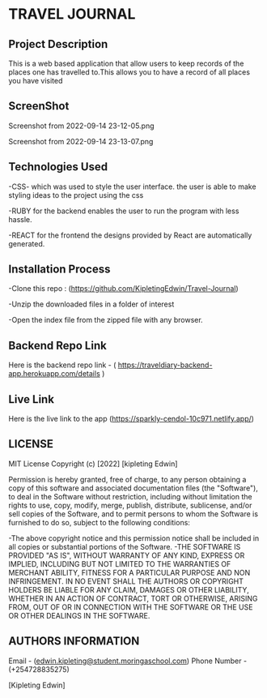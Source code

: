 #   TRAVEL JOURNAL



## Project Description
This is a web based application that allow users to keep records of the places one has travelled to.This allows you to have a record of all places you have visited



## ScreenShot
Screenshot from 2022-09-14 23-12-05.png

Screenshot from 2022-09-14 23-13-07.png

##  Technologies Used

-CSS- which was used to style the user interface. the user is able to make styling ideas to the project using the css

-RUBY for the backend enables the user to run the program with less hassle.

-REACT for the frontend the designs provided by React are automatically generated.



## Installation Process

-Clone this repo : (https://github.com/KipletingEdwin/Travel-Journal)

-Unzip the downloaded files in a folder of interest

-Open the index file from the zipped file with any browser.


## Backend Repo Link

Here is the backend repo link - ( https://traveldiary-backend-app.herokuapp.com/details )



##  Live Link

Here is the live link to the app  (https://sparkly-cendol-10c971.netlify.app/)


##  LICENSE 

MIT License Copyright (c) [2022] [kipleting Edwin]

Permission is hereby granted, free of charge, to any person obtaining a copy of this software and associated documentation files (the "Software"), to deal in the Software without restriction, including without limitation the rights to use, copy, modify, merge, publish, distribute, sublicense, and/or sell copies of the Software, and to permit persons to whom the Software is furnished to do so, subject to the following conditions:

-The above copyright notice and this permission notice shall be included in all copies or substantial portions of the Software. -THE SOFTWARE IS PROVIDED "AS IS", WITHOUT WARRANTY OF ANY KIND, EXPRESS OR IMPLIED, INCLUDING BUT NOT LIMITED TO THE WARRANTIES OF MERCHANT ABILITY, FITNESS FOR A PARTICULAR PURPOSE AND NON INFRINGEMENT. IN NO EVENT SHALL THE AUTHORS OR COPYRIGHT HOLDERS BE LIABLE FOR ANY CLAIM, DAMAGES OR OTHER LIABILITY, WHETHER IN AN ACTION OF CONTRACT, TORT OR OTHERWISE, ARISING FROM, OUT OF OR IN CONNECTION WITH THE SOFTWARE OR THE USE OR OTHER DEALINGS IN THE SOFTWARE.


## AUTHORS INFORMATION 

Email - (edwin.kipleting@student.moringaschool.com)
Phone Number - (+254728835275)

[Kipleting Edwin]





